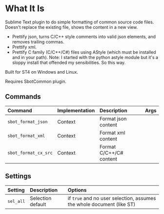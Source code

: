 # What It Is
Sublime Text plugin to do simple formatting of common source code files. Doesn't replace the existing file,
shows the content in a new view.

- Prettify json, turns C/C++ style comments into valid json elements, and removes trailing commas.
- Prettify xml.
- Prettify C family (C/C++/C#) files using AStyle (which must be installed and in your path).
  Note: I started with the python astyle module but it's a sloppy install that offended my sensibilities. So this way.

Built for ST4 on Windows and Linux.

Requires SbotCommon plugin.

## Commands
| Command                  | Implementation | Description                   | Args        |
| :--------                | :-------       | :-------                      | :--------   |
| `sbot_format_json`       | Context        | Format json content           | |
| `sbot_format_xml`        | Context        | Format xml content            | |
| `sbot_format_cx_src`     | Context        | Format C/C++/C# content       | |

## Settings
| Setting            | Description         | Options   |
| :--------          | :-------            | :------   |
| `sel_all`          | Selection default   | if `true` and no user selection, assumes the whole document (like ST) |
